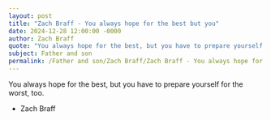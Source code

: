 ```yaml
---
layout: post
title: "Zach Braff - You always hope for the best but you"
date: 2024-12-28 12:00:00 -0000
author: Zach Braff
quote: "You always hope for the best, but you have to prepare yourself for the worst, too."
subject: Father and son
permalink: /Father and son/Zach Braff/Zach Braff - You always hope for the best but you
---
```


You always hope for the best, but you have to prepare yourself for the worst, too.

- Zach Braff
